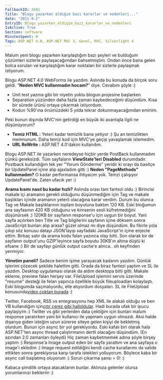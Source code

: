 ```yaml
---
FallbackID: 2681
Title: "Blogu yazarken aldığım bazı kararlar ve nedenleri..."
date: "2011-9-2"
EntryID: Blogu_yazarken_aldigim_bazi_kararlar_ve_nedenleri
IsActive: True
Section: software
MinutesSpent: 0
Tags: ASP.NET 4.0, ASP.NET MVC 3, Genel, MVC, Silverlight 4
---
```

Malum yeni blogu yazarken karşılaştığım bazı şeyleri ve bulduğum
çözümleri sizlerle paylaşacağımdan bahsetmiştim. Ondan önce bana gelen
bolca soruları ve karşılaştığım karar noktaları bir sizlerle paylaşmak
istiyorum.

Blogu ASP.NET 4.0 WebForms ile yazdım. Aslında bu konuda da birçok soru
geldi. "**Neden MVC kullanmadın hocam?**" diye. Cevabım şöyle :)

-   Unit test yazma gibi bir niyetin yoktu blogun projesine başlarken
-   Separation yüzünden daha fazla zaman kaybedeceğimi düşündüm. Kısa
    bir sürede ürünü ortaya çıkarmak istiyordum.
-   Kodun %90'ına önümüzdeki 5 yılda tekrar dokunmayacağımdan eminim.

Peki bunun dışında MVC'nin getirdiği en büyük iki avantajla ilgili ne
düşünüyorum?

-   **Temiz HTML :** Yeteri kadar temizlik bana yetiyor :) Şu an
    temizlikten memnunum. Daha temiz kod için MVC'ye geçip yavaşlamak
    istemedim.
-   **URL ReWrite :** ASP.NET 4.0'dakini kullandım.

Blogu ASP.NET ile yazarken neredeyse hiçbir yerde PostBack kullanmadım
çünkü gereksizdi. Tüm sayfaların **ViewState'leri** **Disabled**
durumdadır. Postback kullandığım tek yer "Yorum Gönderme" yeridir ki
orayı da basitçe bir UpdatePanel içine alıp ajaxladım gitti :) **Neden
"PageMethods" kullanmadım?** O kadar performansa ihtiyacım yok. Temzi
çalışıyor UpdatePanel'de. Zaten ufacık yer :)

**Arama kısmı nasıl bu kadar hızlı?** Aslında orası tam fantezi oldu :)
Birincisi makale içi aramanın gerekli olduğunu düşünmediğim için Tag ve
makale başlıkları içinde aramanın yeterli olacağına karar verdim. Durum
bu olunca Tag ve Makale başlıklarının toplam boyutuna baktım 120 KB.
Eski bloğumun ana sayfasının 420 KB olduğunu ve kimsenin sesli
küfretmediğini düşünürsek :) 120KB bir sayfanın response'u için uygun
bir boyut. Yani sayfa açılırken ben Title ve Tag bilgilerini sayfanın
içine döksem sonra JavaScript bunları alıp arasa? güzel olmaz mı diye
düşündüm. Bu fikirle yola çıkıp söz konusu datayı JSON'layıp sayfadaki
JavaScript'in içine enjecte ettim. Birkaç satır da arama kodu falan
yazınca olay bitti. Son olarak bir de sayfanın output'unu GZIP'leyince
sayfa boyutu 30KB'ın altına düştü ki efsane :) Bir de sayfayı günlük
output cache'e alınca.. oh keyfinden yenmiyor.

**Yönetim paneli?** Sadece benim işime yarayacak kadarını yazdım. Günlük
işlerimi çözecek şekilde halettim gitti. Orada da biraz fantezi yaptım
ve SL ile yazdım. Desktop uygulaması olarak da aldım desktopa bitti
gitti. Makale ekleme, preview falan herşey var. FileUpload işlemini
servis üzerinde "resume" desteği ile felan yapınca özellikle büyük
fileuploadları kolaylaştı. Eski blogumda saçmalıyordu, elle atıyordum
dosyaları. SL ile FileUpload konusunda[video çoktan
burada](http://daron.yondem.com/tr/post/b4d1540e-f1ca-408f-a871-43aeef92a760)
:)

Twitter, Facebook, RSS vs entegrasyonu hep XML ile alakalı olduğu ve ben
VB kullandığım için[çıtır çerez gibi
halloldular](http://daron.yondem.com/tr/post/dce935ca-763c-4233-a4e1-6fdd3302ba4d).
Hadi burada ufak bir ipucu paylaşiyim :) Twitter vs gibi yerlerden data
çektiğim için bunları malum response yaratırken yani bir kullanıcı ile
yapmam uygun olmazdı. Aksi halde dışarıya giden isteğim uzun sürerse
siteye gelen kişiyi de bekletmiş olurdum. Bunun için async bir yol
gerekiyordu. Eski kafalı biri olarak hala ASP.NET'ten async thread
çalıştırmanın dertli olacağını düşündüm. (En azından 2.0 zamanları
öyleydi) Hiç zaman kaybetmemek adına şöyle birşey yaptım :) Response'a
Image output eden bir sayfa yarattım ve ana sayfaya o image'i ekledim :)
Image request edildiğini kendi cache kurallarımı da valide ettikten
sonra gerekiyorsa karşı tarafa istekleri yolluyorum. Böylece kaba bir
async call başlatmış oluyorum :) Sorun çıkarma şansı = 0! :)

Kabaca şimdilik ortaya atacaklarım bunlar. Aklınıza gelenler olursa
yorumlarınızı beklerim :)


